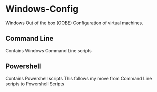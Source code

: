 # Windows-Config
Windows Out of the box (OOBE) Configuration of virtual machines. 

## Command Line
Contains Windows Command Line scripts

## Powershell
Contains Powershell scripts 
This follows my move from Command Line scripts to Powershell Scripts
